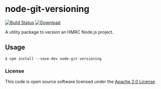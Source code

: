 # node-git-versioning

[![Build Status](https://travis-ci.org/hmrc/node-git-versioning.svg?branch=master)](https://travis-ci.org/hmrc/node-git-versioning) [ ![Download](https://api.bintray.com/packages/hmrc/releases/node-git-versioning/images/download.svg) ](https://bintray.com/hmrc/releases/node-git-versioning/_latestVersion)

A utility package to version an HMRC Node.js project.

## Usage

`$ npm install --save-dev node-git-versioning`

### License

This code is open source software licensed under the [Apache 2.0 License]("http://www.apache.org/licenses/LICENSE-2.0.html").
    

